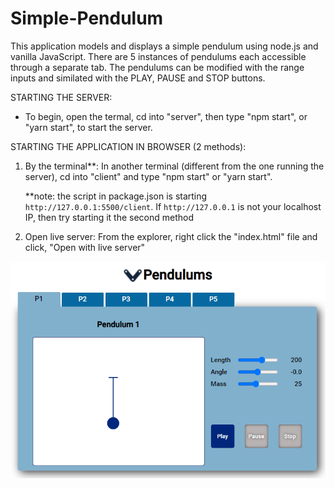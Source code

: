 # Simple-Pendulum

This application models and displays a simple pendulum using node.js and vanilla JavaScript. There are 5 instances of pendulums each accessible through a separate tab. The pendulums can be modified with the range inputs and similated with the PLAY, PAUSE and STOP buttons.

STARTING THE SERVER:

- To begin, open the termal, cd into "server", then type "npm start", or "yarn start", to start the server.

STARTING THE APPLICATION IN BROWSER (2 methods):

1. By the terminal\*\*:
   In another terminal (different from the one running the server), cd into "client" and type "npm start" or "yarn start".

   \*\*note: the script in package.json is starting `http://127.0.0.1:5500/client`. If `http://127.0.0.1` is not your localhost IP, then try starting it the second method

2. Open live server:
   From the explorer, right click the "index.html" file and click, "Open with live server"

![Screenshot Preview](./client/assets/Screenshot_application.png)
